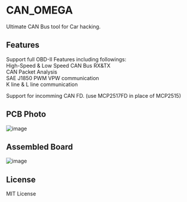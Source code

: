 # CAN_OMEGA  
Ultimate CAN Bus tool for Car hacking.  

## Features
Support full OBD-II Features including followings:   
High-Speed & Low Speed CAN Bus RX&TX   
CAN Packet Analysis  
SAE J1850 PWM VPW communication  
K line & L line communication  

Support for incomming CAN FD. (use MCP2517FD in place of MCP2515)  

## PCB Photo
![image](https://github.com/zjlywjh001/CAN_OMEGA/raw/master/hardware/photos/pcb_photo.png)

## Assembled Board
![image](https://github.com/zjlywjh001/CAN_OMEGA/blob/master/hardware/photos/assembled_board.png)

## License  
MIT License  